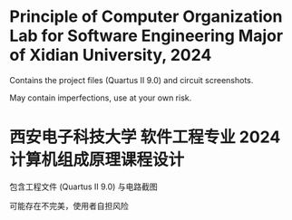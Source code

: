 # Principle of Computer Organization Lab for Software Engineering Major of Xidian University, 2024

Contains the project files (Quartus II 9.0) and circuit screenshots.

May contain imperfections, use at your own risk.

# 西安电子科技大学 软件工程专业 2024 计算机组成原理课程设计

包含工程文件 (Quartus II 9.0) 与电路截图

可能存在不完美，使用者自担风险
